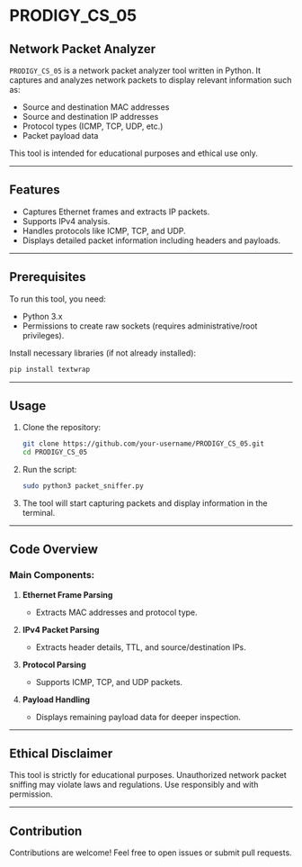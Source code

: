 # PRODIGY_CS_05

## Network Packet Analyzer

`PRODIGY_CS_05` is a network packet analyzer tool written in Python. It captures and analyzes network packets to display relevant information such as:

- Source and destination MAC addresses
- Source and destination IP addresses
- Protocol types (ICMP, TCP, UDP, etc.)
- Packet payload data

This tool is intended for educational purposes and ethical use only.

---

## Features
- Captures Ethernet frames and extracts IP packets.
- Supports IPv4 analysis.
- Handles protocols like ICMP, TCP, and UDP.
- Displays detailed packet information including headers and payloads.

---

## Prerequisites
To run this tool, you need:

- Python 3.x
- Permissions to create raw sockets (requires administrative/root privileges).

Install necessary libraries (if not already installed):
```bash
pip install textwrap
```

---

## Usage
1. Clone the repository:
   ```bash
   git clone https://github.com/your-username/PRODIGY_CS_05.git
   cd PRODIGY_CS_05
   ```

2. Run the script:
   ```bash
   sudo python3 packet_sniffer.py
   ```

3. The tool will start capturing packets and display information in the terminal.

---

## Code Overview
### Main Components:
1. **Ethernet Frame Parsing**
   - Extracts MAC addresses and protocol type.

2. **IPv4 Packet Parsing**
   - Extracts header details, TTL, and source/destination IPs.

3. **Protocol Parsing**
   - Supports ICMP, TCP, and UDP packets.

4. **Payload Handling**
   - Displays remaining payload data for deeper inspection.

---

## Ethical Disclaimer
This tool is strictly for educational purposes. Unauthorized network packet sniffing may violate laws and regulations. Use responsibly and with permission.

---

## Contribution
Contributions are welcome! Feel free to open issues or submit pull requests.


